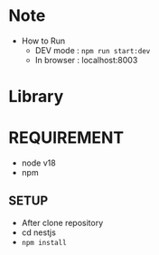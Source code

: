 # Note
  - How to Run
    - DEV mode : ```npm run start:dev```
    - In browser : localhost:8003
    
# Library

# REQUIREMENT
  - node v18
  - npm

## SETUP
  - After clone repository
  - cd nestjs
  - ```npm install```